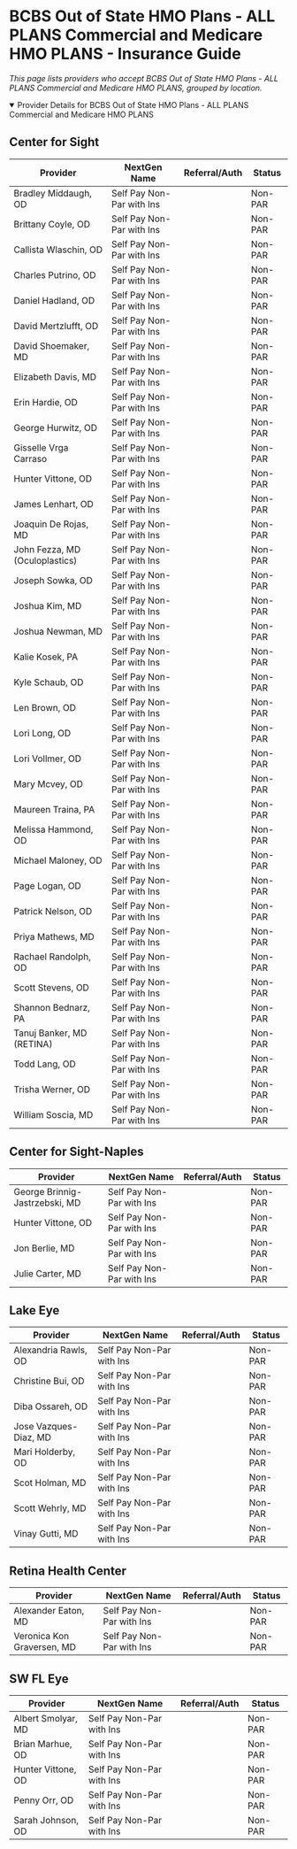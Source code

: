 # BCBS Out of State HMO Plans - ALL PLANS Commercial and Medicare HMO PLANS - Insurance Guide

*This page lists providers who accept BCBS Out of State HMO Plans - ALL PLANS Commercial and Medicare HMO PLANS, grouped by location.*

<details open><summary>Provider Details for BCBS Out of State HMO Plans - ALL PLANS Commercial and Medicare HMO PLANS</summary>

## Center for Sight

| Provider | NextGen Name | Referral/Auth | Status |
|----------|-------------|--------------|--------|
| Bradley Middaugh, OD | Self Pay Non-Par with Ins |  | Non-PAR |
| Brittany Coyle, OD | Self Pay Non-Par with Ins |  | Non-PAR |
| Callista Wlaschin, OD | Self Pay Non-Par with Ins |  | Non-PAR |
| Charles Putrino, OD | Self Pay Non-Par with Ins |  | Non-PAR |
| Daniel Hadland, OD | Self Pay Non-Par with Ins |  | Non-PAR |
| David Mertzlufft, OD | Self Pay Non-Par with Ins |  | Non-PAR |
| David Shoemaker, MD | Self Pay Non-Par with Ins |  | Non-PAR |
| Elizabeth Davis, MD | Self Pay Non-Par with Ins |  | Non-PAR |
| Erin Hardie, OD | Self Pay Non-Par with Ins |  | Non-PAR |
| George Hurwitz, OD | Self Pay Non-Par with Ins |  | Non-PAR |
| Gisselle Vrga Carraso | Self Pay Non-Par with Ins |  | Non-PAR |
| Hunter Vittone, OD | Self Pay Non-Par with Ins |  | Non-PAR |
| James Lenhart, OD | Self Pay Non-Par with Ins |  | Non-PAR |
| Joaquin De Rojas, MD | Self Pay Non-Par with Ins |  | Non-PAR |
| John Fezza, MD (Oculoplastics) | Self Pay Non-Par with Ins |  | Non-PAR |
| Joseph Sowka, OD | Self Pay Non-Par with Ins |  | Non-PAR |
| Joshua Kim, MD | Self Pay Non-Par with Ins |  | Non-PAR |
| Joshua Newman, MD | Self Pay Non-Par with Ins |  | Non-PAR |
| Kalie Kosek, PA | Self Pay Non-Par with Ins |  | Non-PAR |
| Kyle Schaub, OD | Self Pay Non-Par with Ins |  | Non-PAR |
| Len Brown, OD | Self Pay Non-Par with Ins |  | Non-PAR |
| Lori Long, OD | Self Pay Non-Par with Ins |  | Non-PAR |
| Lori Vollmer, OD | Self Pay Non-Par with Ins |  | Non-PAR |
| Mary Mcvey, OD | Self Pay Non-Par with Ins |  | Non-PAR |
| Maureen Traina, PA | Self Pay Non-Par with Ins |  | Non-PAR |
| Melissa Hammond, OD | Self Pay Non-Par with Ins |  | Non-PAR |
| Michael Maloney, OD | Self Pay Non-Par with Ins |  | Non-PAR |
| Page Logan, OD | Self Pay Non-Par with Ins |  | Non-PAR |
| Patrick Nelson, OD | Self Pay Non-Par with Ins |  | Non-PAR |
| Priya Mathews, MD | Self Pay Non-Par with Ins |  | Non-PAR |
| Rachael Randolph, OD | Self Pay Non-Par with Ins |  | Non-PAR |
| Scott Stevens, OD | Self Pay Non-Par with Ins |  | Non-PAR |
| Shannon Bednarz, PA | Self Pay Non-Par with Ins |  | Non-PAR |
| Tanuj Banker, MD (RETINA) | Self Pay Non-Par with Ins |  | Non-PAR |
| Todd Lang, OD | Self Pay Non-Par with Ins |  | Non-PAR |
| Trisha Werner, OD | Self Pay Non-Par with Ins |  | Non-PAR |
| William Soscia, MD | Self Pay Non-Par with Ins |  | Non-PAR |

## Center for Sight-Naples

| Provider | NextGen Name | Referral/Auth | Status |
|----------|-------------|--------------|--------|
| George Brinnig-Jastrzebski, MD | Self Pay Non-Par with Ins |  | Non-PAR |
| Hunter Vittone, OD | Self Pay Non-Par with Ins |  | Non-PAR |
| Jon Berlie, MD | Self Pay Non-Par with Ins |  | Non-PAR |
| Julie Carter, MD | Self Pay Non-Par with Ins |  | Non-PAR |

## Lake Eye 

| Provider | NextGen Name | Referral/Auth | Status |
|----------|-------------|--------------|--------|
| Alexandria Rawls, OD | Self Pay Non-Par with Ins |  | Non-PAR |
| Christine Bui, OD | Self Pay Non-Par with Ins |  | Non-PAR |
| Diba Ossareh, OD | Self Pay Non-Par with Ins |  | Non-PAR |
| Jose Vazques-Diaz, MD | Self Pay Non-Par with Ins |  | Non-PAR |
| Mari Holderby, OD | Self Pay Non-Par with Ins |  | Non-PAR |
| Scot Holman, MD | Self Pay Non-Par with Ins |  | Non-PAR |
| Scott Wehrly, MD | Self Pay Non-Par with Ins |  | Non-PAR |
| Vinay Gutti, MD | Self Pay Non-Par with Ins |  | Non-PAR |

## Retina Health Center

| Provider | NextGen Name | Referral/Auth | Status |
|----------|-------------|--------------|--------|
| Alexander Eaton, MD | Self Pay Non-Par with Ins |  | Non-PAR |
| Veronica Kon Graversen, MD | Self Pay Non-Par with Ins |  | Non-PAR |

## SW FL Eye

| Provider | NextGen Name | Referral/Auth | Status |
|----------|-------------|--------------|--------|
| Albert Smolyar, MD | Self Pay Non-Par with Ins |  | Non-PAR |
| Brian Marhue, OD | Self Pay Non-Par with Ins |  | Non-PAR |
| Hunter Vittone, OD | Self Pay Non-Par with Ins |  | Non-PAR |
| Penny Orr, OD | Self Pay Non-Par with Ins |  | Non-PAR |
| Sarah Johnson, OD | Self Pay Non-Par with Ins |  | Non-PAR |

</details>

